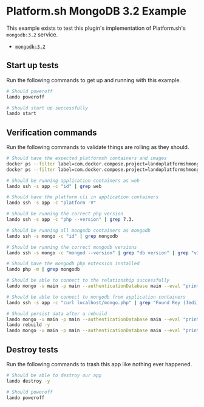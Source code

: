 Platform.sh MongoDB 3.2 Example
===============================

This example exists to test this plugin's implementation of Platform.sh's `mongodb:3.2` service.

* [`mongodb:3.2`](https://docs.platform.sh/configuration/services/mongodb.html)

Start up tests
--------------

Run the following commands to get up and running with this example.

```bash
# Should poweroff
lando poweroff

# Should start up successfully
lando start
```

Verification commands
---------------------

Run the following commands to validate things are rolling as they should.

```bash
# Should have the expected platformsh containers and images
docker ps --filter label=com.docker.compose.project=landoplatformshmongodb32 | grep docker.registry.platform.sh/php-7.3 | grep landoplatformshmongodb32_app_1
docker ps --filter label=com.docker.compose.project=landoplatformshmongodb32 | grep docker.registry.platform.sh/mongodb-3.2 | grep landoplatformshmongodb32_mongo_1

# Should be running application containers as web
lando ssh -s app -c "id" | grep web

# Should have the platform cli in application containers
lando ssh -s app -c "platform -V"

# Should be running the correct php version
lando ssh -s app -c "php --version" | grep 7.3.

# Should be running all mongodb containers as mongodb
lando ssh -s mongo -c "id" | grep mongodb

# Should be running the correct mongodb versions
lando ssh -s mongo -c "mongod --version" | grep "db version" | grep "v3.2."

# Should have the mongodb php extension installed
lando php -m | grep mongodb

# Should be able to connect to the relationship successfully
lando mongo -u main -p main --authenticationDatabase main --eval "printjson('ping')" main

# Should be able to connect to mongodb from application containers
lando ssh -s app -c "curl localhost/mongo.php" | grep "Found Rey (Jedi)"

# Should persist data after a rebuild
lando mongo -u main -p main --authenticationDatabase main --eval "printjson(db.createCollection('lando'))" main
lando rebuild -y
lando mongo -u main -p main --authenticationDatabase main --eval "printjson(db.getCollectionNames())" main | grep lando
```

Destroy tests
-------------

Run the following commands to trash this app like nothing ever happened.

```bash
# Should be able to destroy our app
lando destroy -y

# Should poweroff
lando poweroff
```
